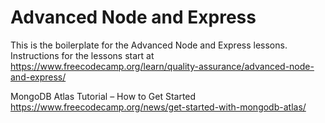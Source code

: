 # Advanced Node and Express

This is the boilerplate for the Advanced Node and Express lessons. Instructions for the lessons start at https://www.freecodecamp.org/learn/quality-assurance/advanced-node-and-express/

MongoDB Atlas Tutorial – How to Get Started
https://www.freecodecamp.org/news/get-started-with-mongodb-atlas/